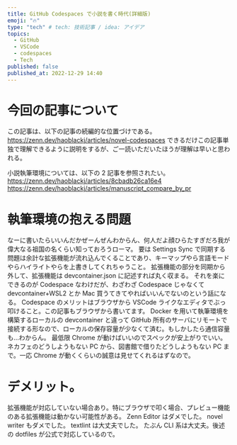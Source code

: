 ```yaml
---
title: GitHub Codespaces で小説を書く時代(詳細版)
emoji: "🔥"
type: "tech" # tech: 技術記事 / idea: アイデア
topics:
  - GitHub
  - VSCode
  - codespaces
  - Tech
published: false
published_at: 2022-12-29 14:40
---
```


# 今回の記事について
この記事は、以下の記事の続編的な位置づけである。
https://zenn.dev/haoblackj/articles/novel-codespaces
できるだけこの記事単独で理解できるように説明をするが、ご一読いただいたほうが理解は早いと思われる。

小説執筆環境については、以下の 2 記事を参照されたい。
https://zenn.dev/haoblackj/articles/8cbadb26ca16e4
https://zenn.dev/haoblackj/articles/manuscript_compare_by_pr

# 執筆環境の抱える問題
なーに書いたらいいんだかぜーんぜんわからん、何人だよ顔ひらたすぎだろ我が偉大なる祖国の名くらい知っておろうローマ。
要は Settings Sync で同期する問題は余計な拡張機能が流れ込んでくることであり、キーマップやら言語モードやらハイライトやらを上書きしてくれちゃうこと。
拡張機能の部分を同期から外して、拡張機能は devcontainer.json に記述すれば丸く収まる。
それを楽にできるのが Codespace なわけだが、わざわざ Codespace じゃなくて devcontainer+WSL2 とか Mac 買うてきてやればいいんでないのという話になる。
Codespace のメリットはブラウザから VSCode ライクなエディタでぶっ叩けること。この記事もブラウザから書いてます。
Docker を用いて執筆環境を構築するローカルの devcontainer と違って GitHub 所有のサーバにリモートで接続する形なので、ローカルの保存容量が少なくて済む。もしかしたら通信容量も…わからん。
最低限 Chrome が動けばいいのでスペックが安上がりでいい。ネカフェのどうしようもない PC から、図書館で借りたどうしようもない PC まで。一応 Chrome が動くくらいの誠意は見せてくれるはずなので。

# デメリット。
拡張機能が対応していない場合あり。特にブラウザで叩く場合、プレビュー機能のある拡張機能は動かない可能性がある。
Zenn Editor はダメでした。
novel writer もダメでした。
textlint は大丈夫でした。
たぶん CLI 系は大丈夫。後述の dotfiles が公式で対応しているので。